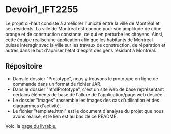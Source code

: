 # Devoir1_IFT2255

Le projet ci-haut consiste à améliorer l'unicité entre la ville de Montréal et ses résidents. La ville de Montréal est connue pour son amplitude de cône orange et de construction constante, ce qui en perturbe les citoyens. Ainsi, cette équipe réalise une application afin que les habitants de Montréal puisse interagir avec la ville sur les travaux de construction, de réparation et autres dans le but d'apaiser l'état d'esprit des gens résidant à Montréal. 

## Répositoire
- Dans le dossier "Prototype", nous y trouvons le prototype en ligne de commande dans un format de fichier JAR.
- Dans le dossier "htmlPrototype", c'est un site web de base représentant certains éléments de base de l'allure de l'application/page web désirée.
- Le dossier "images" rassemble les images des cas d'utilisation et des diagrammes d'activité.
- Le fichier "template.html" est le document d'analyse du projet que nous avons réalisé, et le lien est au bas de ce README.

Voici la <a href="https://chrisserver.github.io/Gr17_IFT2255/template.html" target="_blank" rel="noopener noreferrer">page du livrable.</a>

